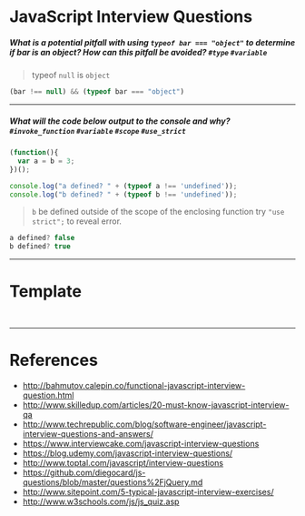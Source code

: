 # JavaScript Interview Questions

##### What is a potential pitfall with using `typeof bar === "object"` to determine if bar is an object? How can this pitfall be avoided? `#type` `#variable`
> typeof `null` is `object`

```js
(bar !== null) && (typeof bar === "object")
```
- - -
##### What will the code below output to the console and why? `#invoke_function` `#variable` `#scope` `#use_strict`
```js
(function(){
  var a = b = 3;
})();

console.log("a defined? " + (typeof a !== 'undefined'));
console.log("b defined? " + (typeof b !== 'undefined'));
```
> `b` be defined outside of the scope of the enclosing function
> try `"use strict";` to reveal error.

```js
a defined? false
b defined? true
```

- - -

# Template

```js

```
> 

```js

```
- - -

# References
* http://bahmutov.calepin.co/functional-javascript-interview-question.html
* http://www.skilledup.com/articles/20-must-know-javascript-interview-qa
* http://www.techrepublic.com/blog/software-engineer/javascript-interview-questions-and-answers/
* https://www.interviewcake.com/javascript-interview-questions
* https://blog.udemy.com/javascript-interview-questions/
* http://www.toptal.com/javascript/interview-questions
* https://github.com/diegocard/js-questions/blob/master/questions%2FjQuery.md
* http://www.sitepoint.com/5-typical-javascript-interview-exercises/
* http://www.w3schools.com/js/js_quiz.asp
